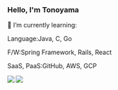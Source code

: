 ### Hello, I'm Tonoyama
🌱 I’m currently learning:

Language:Java, C, Go

F/W:Spring Framework, Rails, React

SaaS, PaaS:GitHub, AWS, GCP

<a href="https://github.com/Tonoyama/github-readme-stats">
  <img align="left" src="https://github-readme-stats.vercel.app/api?username=Tonoyama&count_private=true&show_icons=true" />
</a>
<a href="https://github.com/Tonoyama/github-readme-stats">
  <img align="left" src="https://github-readme-stats.vercel.app/api/top-langs/?username=Tonoyama" />
</a>

<!--
**Tonoyama/Tonoyama** is a ✨ _special_ ✨ repository because its `README.md` (this file) appears on your GitHub profile.

Here are some ideas to get you started:

- 🔭 I’m currently working on ...
- 🌱 I’m currently learning ...
- 👯 I’m looking to collaborate on ...
- 🤔 I’m looking for help with ...
- 💬 Ask me about ...
- 📫 How to reach me: ...
- 😄 Pronouns: ...
- ⚡ Fun fact: ...
-->
